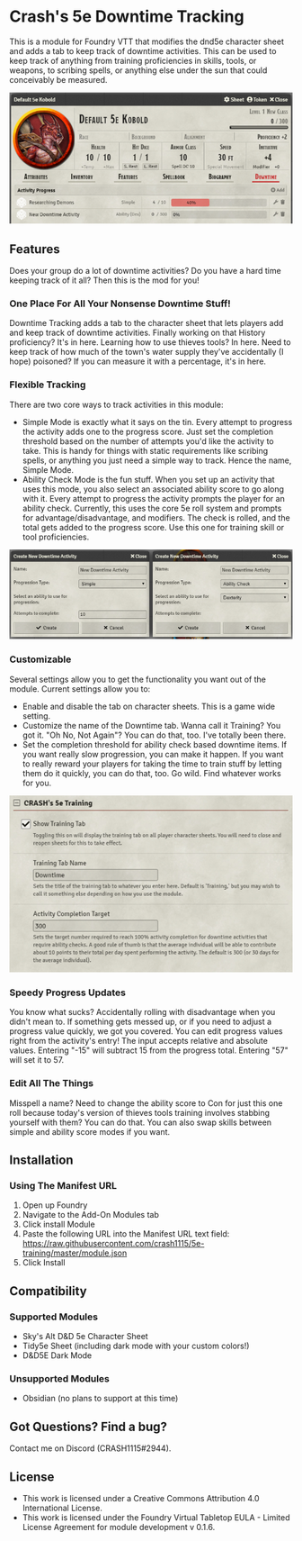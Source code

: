 # Crash's 5e Downtime Tracking
This is a module for Foundry VTT that modifies the dnd5e character sheet and adds a tab to keep track of downtime activities. This can be used to keep track of anything from training proficiencies in skills, tools, or weapons, to scribing spells, or anything else under the sun that could conceivably be measured.

![](/images/default_sheet.PNG?raw=true)

## Features
Does your group do a lot of downtime activities? Do you have a hard time keeping track of it all? Then this is the mod for you!

### One Place For All Your Nonsense Downtime Stuff!
Downtime Tracking adds a tab to the character sheet that lets players add and keep track of downtime activities. Finally working on that History proficiency? It's in here. Learning how to use thieves tools? In here. Need to keep track of how much of the town's water supply they've accidentally (I hope) poisoned? If you can measure it with a percentage, it's in here.

### Flexible Tracking
There are two core ways to track activities in this module:
- Simple Mode is exactly what it says on the tin. Every attempt to progress the activity adds one to the progress score. Just set the completion threshold based on the number of attempts you'd like the activity to take. This is handy for things with static requirements like scribing spells, or anything you just need a simple way to track. Hence the name, Simple Mode.
- Ability Check Mode is the fun stuff. When you set up an activity that uses this mode, you also select an associated ability score to go along with it. Every attempt to progress the activity prompts the player for an ability check. Currently, this uses the core 5e roll system and prompts for advantage/disadvantage, and modifiers. The check is rolled, and the total gets added to the progress score. Use this one for training skill or tool proficiencies.

![](/images/create.PNG?raw=true)

### Customizable
Several settings allow you to get the functionality you want out of the module. Current settings allow you to:
- Enable and disable the tab on character sheets. This is a game wide setting.
- Customize the name of the Downtime tab. Wanna call it Training? You got it. "Oh No, Not Again"? You can do that, too. I've totally been there.
- Set the completion threshold for ability check based downtime items. If you want really slow progression, you can make it happen. If you want to really reward your players for taking the time to train stuff by letting them do it quickly, you can do that, too. Go wild. Find whatever works for you.

![](/images/settings.PNG?raw=true)

### Speedy Progress Updates
You know what sucks? Accidentally rolling with disadvantage when you didn't mean to. If something gets messed up, or if you need to adjust a progress value quickly, we got you covered. You can edit progress values right from the activity's entry! The input accepts relative and absolute values. Entering "-15" will subtract 15 from the progress total. Entering "57" will set it to 57.

### Edit All The Things
Misspell a name? Need to change the ability score to Con for just this one roll because today's version of thieves tools training involves stabbing yourself with them? You can do that. You can also swap skills between simple and ability score modes if you want.

## Installation
### Using The Manifest URL
1. Open up Foundry
2. Navigate to the Add-On Modules tab
3. Click install Module
4. Paste the following URL into the Manifest URL text field: https://raw.githubusercontent.com/crash1115/5e-training/master/module.json
5. Click Install

## Compatibility
### Supported Modules
- Sky's Alt D&D 5e Character Sheet
- Tidy5e Sheet (including dark mode with your custom colors!)
- D&D5E Dark Mode

### Unsupported Modules
- Obsidian (no plans to support at this time)

## Got Questions? Find a bug?
Contact me on Discord (CRASH1115#2944).

## License
- This work is licensed under a Creative Commons Attribution 4.0 International License.
- This work is licensed under the Foundry Virtual Tabletop EULA - Limited License Agreement for module development v 0.1.6.
